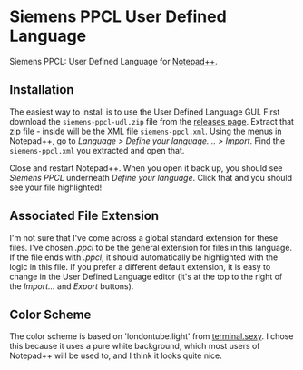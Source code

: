 # Siemens PPCL User Defined Language

Siemens PPCL: User Defined Language for [Notepad++](https://notepad-plus-plus.org/).

## Installation

The easiest way to install is to use the User Defined Language GUI.
First download the `siemens-ppcl-udl.zip` file from the [releases page](https://github.com/mitchpaulus/siemens-ppcl-udl/releases).
Extract that zip file - inside will be the XML file `siemens-ppcl.xml`.
Using the menus in Notepad++, go to *Language > Define your language. .. > Import*.
Find the `siemens-ppcl.xml` you extracted and open that.

Close and restart Notepad++.
When you open it back up, you should see *Siemens PPCL* underneath *Define your language*.
Click that and you should see your file highlighted!

## Associated File Extension

I'm not sure that I've come across a global standard extension for these files.
I've chosen *.ppcl* to be the general extension for files in this language.
If the file ends with *.ppcl*, it should automatically be highlighted with the logic in this file.
If you prefer a different default extension, it is easy to change in the User Defined Language editor
(it's at the top to the right of the *Import...* and *Export* buttons).

## Color Scheme

The color scheme is based on 'londontube.light' from [terminal.sexy](https://terminal.sexy).
I chose this because it uses a pure white background, which most users of Notepad++ will be used to,
and I think it looks quite nice.
